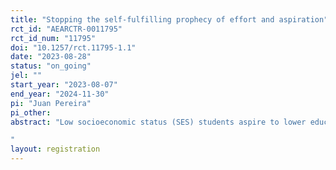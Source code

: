 ```yaml
---
title: "Stopping the self-fulfilling prophecy of effort and aspiration"
rct_id: "AEARCTR-0011795"
rct_id_num: "11795"
doi: "10.1257/rct.11795-1.1"
date: "2023-08-28"
status: "on_going"
jel: ""
start_year: "2023-08-07"
end_year: "2024-11-30"
pi: "Juan Pereira"
pi_other:
abstract: "Low socioeconomic status (SES) students aspire to lower educational and professional pathways than their high-SES peers, even when they have equal test scores . While lower aspirations could be the outcome of a rational decision due to greater external constraints and adverse living circumstances, recent evidence has pointed out that on top of these constraints, people living in disadvantaged situations are far more likely to face internal constraints  (behavioral bias) that influence their decision-making process. The study seeks to analyze the impact of an intervention rooted in Cognitive Behavioral Therapy on students' goals, schooling, and wellbeing outcomes. 
"
layout: registration
---
```


